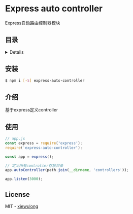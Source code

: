 # Express auto controller

Express自动路由控制器模块

## 目录

<details>

* [安装](#安装)
* [介绍](#介绍)
* [使用](#使用)
* [License](#license)

</details>

## 安装

```bash
$ npm i [-S] express-auto-controller
```

## 介绍

基于express定义controller

## 使用

```js
// app.js
const express = require('express');
require('express-auto-controller');

const app = express();

// 定义所有controller存放目录
app.autoController(path.join(__dirname, 'controllers'));

app.listen(3000);
```

## License

MIT - [xiewulong](https://github.com/xiewulong)
